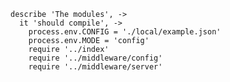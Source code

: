     describe 'The modules', ->
      it 'should compile', ->
        process.env.CONFIG = './local/example.json'
        process.env.MODE = 'config'
        require '../index'
        require '../middleware/config'
        require '../middleware/server'
